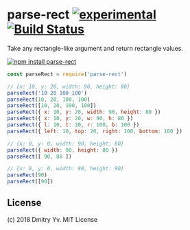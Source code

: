 # parse-rect [![experimental](https://img.shields.io/badge/stability-unstable-green.svg)](http://github.com/badges/stability-badges) [![Build Status](https://travis-ci.org/dfcreative/parse-rect.png)](https://travis-ci.org/dfcreative/parse-rect)

Take any rectangle-like argument and return rectangle values.

[![npm install parse-rect](https://nodei.co/npm/parse-rect.png?mini=true)](https://npmjs.org/package/parse-rect/)

```js
const parseRect = require('parse-rect')

// {x: 10, y: 20, width: 90, height: 80}
parseRect('10 20 100 100')
parseRect(10, 20, 100, 100)
parseRect([10, 20, 100, 100])
parseRect({ x: 10, y: 20, width: 90, height: 80 })
parseRect({ x: 10, y: 20, w: 90, h: 80 })
parseRect({ l: 10, t: 20, r: 100, b: 100 })
parseRect({ left: 10, top: 20, right: 100, bottom: 100 })

// {x: 0, y: 0, width: 90, height: 80}
parseRect({ width: 90, height: 80 })
parseRect([ 90, 80 ])

// {x: 0, y: 0, width: 90, height: 90}
parseRect(90)
parseRect([90])
```

## License

(c) 2018 Dmitry Yv. MIT License
